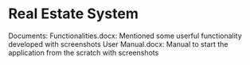# Real Estate System

Documents:
Functionalities.docx: Mentioned some userful functionality developed with screenshots
User Manual.docx: Manual to start the application from the scratch with screenshots
